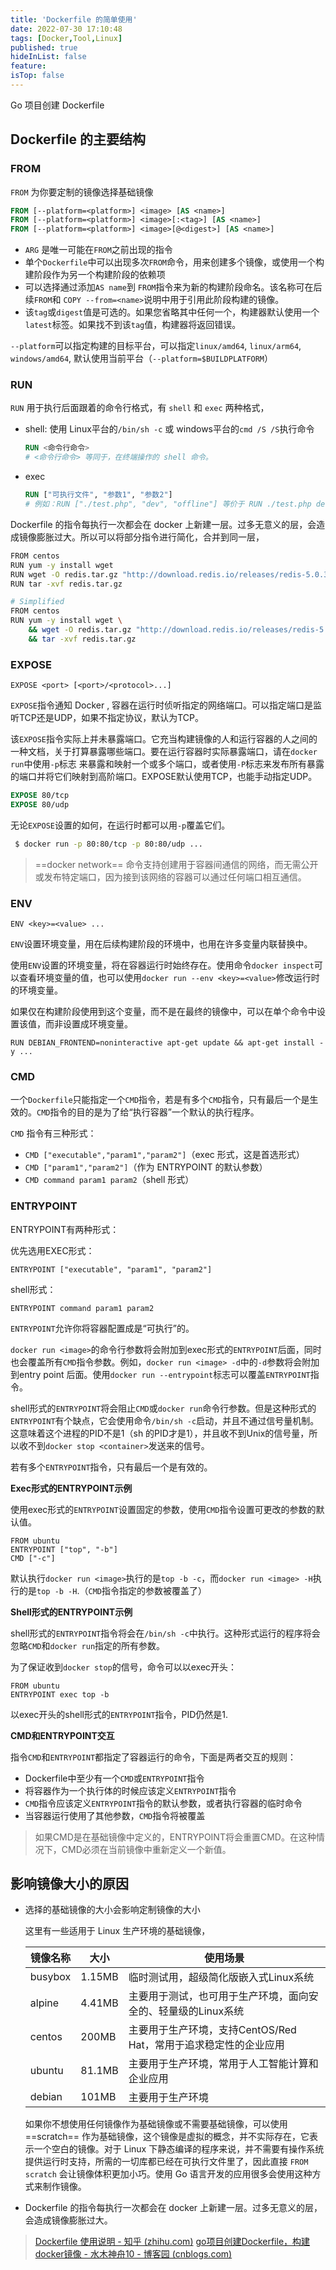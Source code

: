 ```yaml
---
title: 'Dockerfile 的简单使用'
date: 2022-07-30 17:10:48
tags: [Docker,Tool,Linux]
published: true
hideInList: false
feature: 
isTop: false
---
```

Go 项目创建 Dockerfile
<!--more-->



## Dockerfile 的主要结构

### FROM

`FROM` 为你要定制的镜像选择基础镜像

```dockerfile
FROM [--platform=<platform>] <image> [AS <name>]
FROM [--platform=<platform>] <image>[:<tag>] [AS <name>]
FROM [--platform=<platform>] <image>[@<digest>] [AS <name>]
```

- `ARG` 是唯一可能在`FROM`之前出现的指令
- 单个`Dockerfile`中可以出现多次`FROM`命令，用来创建多个镜像，或使用一个构建阶段作为另一个构建阶段的依赖项
- 可以选择通过添加`AS name`到 `FROM`指令来为新的构建阶段命名。该名称可在后续`FROM`和 `COPY --from=<name>`说明中用于引用此阶段构建的镜像。
- 该`tag`或`digest`值是可选的。如果您省略其中任何一个，构建器默认使用一个`latest`标签。如果找不到该`tag`值，构建器将返回错误。

`--platform`可以指定构建的目标平台，可以指定`linux/amd64`, `linux/arm64`, `windows/amd64`, 默认使用当前平台（`--platform=$BUILDPLATFORM`）


### RUN

`RUN` 用于执行后面跟着的命令行格式，有 `shell` 和 `exec` 两种格式，

- shell: 使用 Linux平台的`/bin/sh -c` 或 windows平台的`cmd /S /S`执行命令

  ```dockerfile
  RUN <命令行命令>
  # <命令行命令> 等同于，在终端操作的 shell 命令。
  ```

- exec

  ```dockerfile
  RUN ["可执行文件", "参数1", "参数2"]
  # 例如：RUN ["./test.php", "dev", "offline"] 等价于 RUN ./test.php dev offline
  ```
  
  

Dockerfile 的指令每执行一次都会在 docker 上新建一层。过多无意义的层，会造成镜像膨胀过大。所以可以将部分指令进行简化，合并到同一层，

```bash
FROM centos
RUN yum -y install wget
RUN wget -O redis.tar.gz "http://download.redis.io/releases/redis-5.0.3.tar.gz"
RUN tar -xvf redis.tar.gz

# Simplified
FROM centos
RUN yum -y install wget \
    && wget -O redis.tar.gz "http://download.redis.io/releases/redis-5.0.3.tar.gz" \
    && tar -xvf redis.tar.gz
```



### EXPOSE

```docker
EXPOSE <port> [<port>/<protocol>...]
```

`EXPOSE`指令通知 Docker , 容器在运行时侦听指定的网络端口。可以指定端口是监听TCP还是UDP，如果不指定协议，默认为TCP。

该`EXPOSE`指令实际上并未暴露端口。它充当构建镜像的人和运行容器的人之间的一种文档，关于打算暴露哪些端口。要在运行容器时实际暴露端口，请在`docker run`中使用`-p`标志 来暴露和映射一个或多个端口，或者使用`-P`标志来发布所有暴露的端口并将它们映射到高阶端口。EXPOSE默认使用TCP，也能手动指定UDP。

```dockerfile
EXPOSE 80/tcp
EXPOSE 80/udp
```

无论`EXPOSE`设置的如何，在运行时都可以用`-p`覆盖它们。

```bash
 $ docker run -p 80:80/tcp -p 80:80/udp ...
```

> ==docker network== 命令支持创建用于容器间通信的网络，而无需公开或发布特定端口，因为接到该网络的容器可以通过任何端口相互通信。



### ENV

```docker
ENV <key>=<value> ...
```

`ENV`设置环境变量，用在后续构建阶段的环境中，也用在许多变量内联替换中。

使用`ENV`设置的环境变量，将在容器运行时始终存在。使用命令`docker inspect`可以查看环境变量的值，也可以使用`docker run --env <key>=<value>`修改运行时的环境变量。

如果仅在构建阶段使用到这个变量，而不是在最终的镜像中，可以在单个命令中设置该值，而非设置成环境变量。

```docker
RUN DEBIAN_FRONTEND=noninteractive apt-get update && apt-get install -y ...
```



### CMD

一个`Dockerfile`只能指定一个`CMD`指令，若是有多个`CMD`指令，只有最后一个是生效的。`CMD`指令的目的是为了给“执行容器”一个默认的执行程序。

`CMD` 指令有三种形式：

- `CMD ["executable","param1","param2"]`（exec 形式，这是首选形式）
- `CMD ["param1","param2"]`（作为 ENTRYPOINT 的默认参数）
- `CMD command param1 param2`（shell 形式）

### ENTRYPOINT

ENTRYPOINT有两种形式：

优先选用EXEC形式：

```docker
ENTRYPOINT ["executable", "param1", "param2"]
```

shell形式：

```docker
ENTRYPOINT command param1 param2
```

`ENTRYPOINT`允许你将容器配置成是“可执行”的。

`docker run <image>`的命令行参数将会附加到exec形式的`ENTRYPOINT`后面，同时也会覆盖所有`CMD`指令参数。例如，`docker run <image> -d`中的`-d`参数将会附加到entry point 后面。使用`docker run --entrypoint`标志可以覆盖`ENTRYPOINT`指令。

shell形式的`ENTRYPOINT`将会阻止`CMD`或`docker run`命令行参数。但是这种形式的`ENTRYPOINT`有个缺点，它会使用命令`/bin/sh -c`启动，并且不通过信号量机制。这意味着这个进程的PID不是1（sh 的PID才是1），并且收不到Unix的信号量，所以收不到`docker stop <container>`发送来的信号。

若有多个`ENTRYPOINT`指令，只有最后一个是有效的。

**Exec形式的ENTRYPOINT示例**

使用exec形式的`ENTRYPOINT`设置固定的参数，使用`CMD`指令设置可更改的参数的默认值。

```docker
FROM ubuntu
ENTRYPOINT ["top", "-b"]
CMD ["-c"]
```

默认执行`docker run <image>`执行的是`top -b -c`，而`docker run <image> -H`执行的是`top -b -H`.（`CMD`指令指定的参数被覆盖了）

**Shell形式的ENTRYPOINT示例**

shell形式的`ENTRYPOINT`指令将会在`/bin/sh -c`中执行。这种形式运行的程序将会忽略`CMD`和`docker run`指定的所有参数。

为了保证收到`docker stop`的信号，命令可以以exec开头：

```text
FROM ubuntu
ENTRYPOINT exec top -b
```

以exec开头的shell形式的`ENTRYPOINT`指令，PID仍然是1.

**CMD和ENTRYPOINT交互**

指令`CMD`和`ENTRYPOINT`都指定了容器运行的命令，下面是两者交互的规则：

- Dockerfile中至少有一个`CMD`或`ENTRYPOINT`指令
- 将容器作为一个执行体的时候应该定义`ENTRYPOINT`指令
- `CMD`指令应该定义`ENTRYPOINT`指令的默认参数，或者执行容器的临时命令
- 当容器运行使用了其他参数，`CMD`指令将被覆盖

> 如果CMD是在基础镜像中定义的，ENTRYPOINT将会重置CMD。在这种情况下，CMD必须在当前镜像中重新定义一个新值。





## 影响镜像大小的原因

- 选择的基础镜像的大小会影响定制镜像的大小

  这里有一些适用于 Linux 生产环境的基础镜像，

  | 镜像名称 | 大小   | 使用场景                                                     |
  | -------- | ------ | ------------------------------------------------------------ |
  | busybox  | 1.15MB | 临时测试用，超级简化版嵌入式Linux系统                        |
  | alpine   | 4.41MB | 主要用于测试，也可用于生产环境，面向安全的、轻量级的Linux系统 |
  | centos   | 200MB  | 主要用于生产环境，支持CentOS/Red Hat，常用于追求稳定性的企业应用 |
  | ubuntu   | 81.1MB | 主要用于生产环境，常用于人工智能计算和企业应用               |
  | debian   | 101MB  | 主要用于生产环境                                             |

  如果你不想使用任何镜像作为基础镜像或不需要基础镜像，可以使用 ==scratch== 作为基础镜像，这个镜像是虚拟的概念，并不实际存在，它表示一个空白的镜像。对于 Linux 下静态编译的程序来说，并不需要有操作系统提供运行时支持，所需的一切库都已经在可执行文件里了，因此直接 `FROM scratch` 会让镜像体积更加小巧。使用 Go 语言开发的应用很多会使用这种方式来制作镜像。


- Dockerfile 的指令每执行一次都会在 docker 上新建一层。过多无意义的层，会造成镜像膨胀过大。



> [Dockerfile 使用说明 - 知乎 (zhihu.com)](https://zhuanlan.zhihu.com/p/434090003)
> [go项目创建Dockerfile，构建docker镜像 - 水木神舟10 - 博客园 (cnblogs.com)](https://www.cnblogs.com/zhouj850/p/15796935.html)